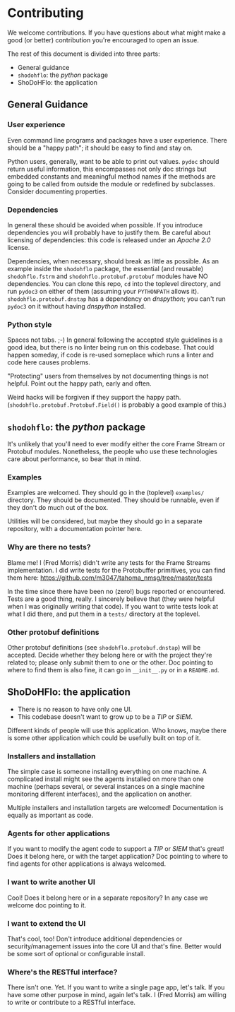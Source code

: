 # Contributing

We welcome contributions. If you have questions about what might make a good (or better) contribution you're
encouraged to open an issue.

The rest of this document is divided into three parts:

* General guidance
* `shodohflo`: the _python_ package
* ShoDoHFlo: the application

## General Guidance

### User experience

Even command line programs and packages have a user experience. There should be a "happy path"; it should
be easy to find and stay on.

Python users, generally, want to be able to print out values. `pydoc` should return useful information, this
encompasses not only doc strings but embedded constants and meaningful method names if the methods are going
to be called from outside the module or redefined by subclasses. Consider documenting properties.

### Dependencies

In general these should be avoided when possible. If you introduce dependencies you will probably have to
justify them. Be careful about licensing of dependencies: this code is released under an _Apache 2.0_ license.

Dependencies, when necessary, should break as little as possible. As an example inside the `shodohflo` package,
the essential (and reusable) `shodohflo.fstrm` and `shodohflo.protobuf.protobuf` modules have NO dependencies.
You can clone this repo, `cd` into the toplevel directory, and run `pydoc3` on either of them (assuming your
`PYTHONPATH` allows it). `shodohflo.protobuf.dnstap` has a dependency on _dnspython_; you can't run `pydoc3`
on it without having _dnspython_ installed.

### Python style

Spaces not tabs. ;-) In general following the accepted style guidelines is a good idea, but there is no linter
being run on this codebase. That could happen someday, if code is re-used someplace which runs a linter and
code here causes problems.

"Protecting" users from themselves by not documenting things is not helpful. Point out the happy path, early
and often.

Weird hacks will be forgiven if they support the happy path. (`shodohflo.protobuf.Protobuf.Field()` is
probably a good example of this.)

## `shodohflo`: the _python_ package

It's unlikely that you'll need to ever modify either the core Frame Stream or Protobuf modules. Nonetheless,
the people who use these technologies care about performance, so bear that in mind.

### Examples

Examples are welcomed. They should go in the (toplevel) `examples/` directory. They should be documented.
They should be runnable, even if they don't do much out of the box.

Utilities will be considered, but maybe they should go in a separate repository, with a documentation pointer
here.

### Why are there no tests?

Blame me! I (Fred Morris) didn't write any tests for the Frame Streams implementation. I did write tests
for the Protobuffer primitives, you can find them here: https://github.com/m3047/tahoma_nmsg/tree/master/tests

In the time since there have been no (zero!) bugs reported or encountered. Tests are a good thing, really. I
sincerely believe that (they were helpful when I was originally writing that code). If you want to write
tests look at what I did there, and put them in a `tests/` directory at the toplevel.

### Other protobuf definitions

Other protobuf definitions (see `shodohflo.protobuf.dnstap`) will be accepted. Decide whether they belong here
or with the project they're related to; please only submit them to one or the other. Doc pointing to where to
find them is also fine, it can go in `__init__.py` or in a `README.md`.

## ShoDoHFlo: the application

* There is no reason to have only one UI.
* This codebase doesn't want to grow up to be a _TIP_ or _SIEM_.

Different kinds of people will use this application. Who knows, maybe there is some other application
which could be usefully built on top of it.

### Installers and installation

The simple case is someone installing everything on one machine. A complicated install might see the agents
installed on more than one machine (perhaps several, or several instances on a single machine monitoring
different interfaces), and the application on another.

Multiple installers and installation targets are welcomed! Documentation is equally as important as code.

### Agents for other applications

If you want to modify the agent code to support a _TIP_ or _SIEM_ that's great! Does it belong here, or
with the target application? Doc pointing to where to find agents for other applications is always welcomed.

### I want to write another UI

Cool! Does it belong here or in a separate repository? In any case we welcome doc pointing to it.

### I want to extend the UI

That's cool, too! Don't introduce additional dependencies or security/management issues into the core
UI and that's fine. Better would be some sort of optional or configurable install.

### Where's the RESTful interface?

There isn't one. Yet. If you want to write a single page app, let's talk. If you have some other purpose
in mind, again let's talk. I (Fred Morris) am willing to write or contribute to a RESTful interface.

